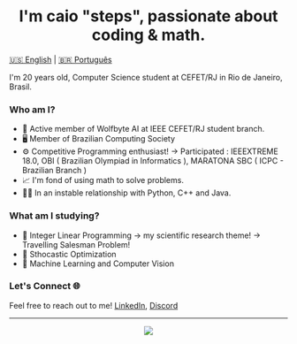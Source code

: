<h1 align='Center'> I'm caio "steps", passionate about coding & math. </h1>

[🇺🇸 English](#english) | [🇧🇷 Português](#português)

I'm 20 years old, Computer Science student at CEFET/RJ in Rio de Janeiro, Brasil.

### Who am I?

- 🐺 Active member of Wolfbyte AI at IEEE CEFET/RJ student branch.
- 🖥️ Member of Brazilian Computing Society
- ⚙️ Competitive Programming enthusiast!
        -> Participated : IEEEXTREME 18.0, OBI ( Brazilian Olympiad in Informatics ), MARATONA SBC ( ICPC - Brazilian Branch ) 
- 📈 I'm fond of using math to solve problems.
- 👨‍💻 In an instable relationship with Python, C++ and Java.

### What am I studying?

- 🧪 Integer Linear Programming -> my scientific research theme!
        -> Travelling Salesman Problem!
- 🧠 Sthocastic Optimization
- 🤖 Machine Learning and Computer Vision

### Let's Connect 🌐

Feel free to reach out to me! [LinkedIn](https://linkedin.com/in/caio-torkst), [Discord](https://discord.com/users/236648689915920385)

---

<p align="center">
  <a href="https://skillicons.dev">
    <img src="https://skillicons.dev/icons?i=cpp,python,java,matlab,c" />
  </a>
</p>
